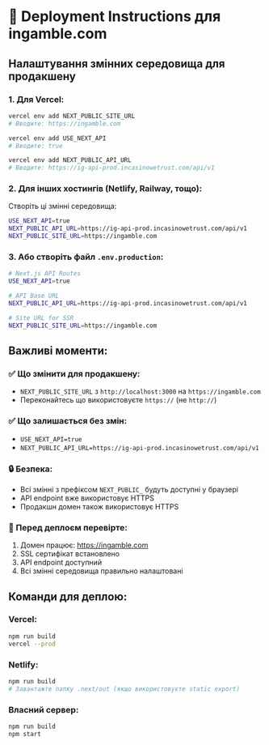 # 🚀 Deployment Instructions для ingamble.com

## Налаштування змінних середовища для продакшену

### 1. Для Vercel:
```bash
vercel env add NEXT_PUBLIC_SITE_URL
# Вводите: https://ingamble.com

vercel env add USE_NEXT_API
# Вводите: true

vercel env add NEXT_PUBLIC_API_URL
# Вводите: https://ig-api-prod.incasinowetrust.com/api/v1
```

### 2. Для інших хостингів (Netlify, Railway, тощо):
Створіть ці змінні середовища:
```bash
USE_NEXT_API=true
NEXT_PUBLIC_API_URL=https://ig-api-prod.incasinowetrust.com/api/v1
NEXT_PUBLIC_SITE_URL=https://ingamble.com
```

### 3. Або створіть файл `.env.production`:
```bash
# Next.js API Routes
USE_NEXT_API=true

# API Base URL
NEXT_PUBLIC_API_URL=https://ig-api-prod.incasinowetrust.com/api/v1

# Site URL for SSR
NEXT_PUBLIC_SITE_URL=https://ingamble.com
```

## Важливі моменти:

### ✅ Що змінити для продакшену:
- `NEXT_PUBLIC_SITE_URL` з `http://localhost:3000` на `https://ingamble.com`
- Переконайтесь що використовуєте `https://` (не `http://`)

### ✅ Що залишається без змін:
- `USE_NEXT_API=true`
- `NEXT_PUBLIC_API_URL=https://ig-api-prod.incasinowetrust.com/api/v1`

### 🔒 Безпека:
- Всі змінні з префіксом `NEXT_PUBLIC_` будуть доступні у браузері
- API endpoint вже використовує HTTPS
- Продакшн домен також використовує HTTPS

### 🧪 Перед деплоєм перевірте:
1. Домен працює: https://ingamble.com
2. SSL сертифікат встановлено
3. API endpoint доступний
4. Всі змінні середовища правильно налаштовані

## Команди для деплою:

### Vercel:
```bash
npm run build
vercel --prod
```

### Netlify:
```bash
npm run build
# Завантажте папку .next/out (якщо використовуєте static export)
```

### Власний сервер:
```bash
npm run build
npm start
```

